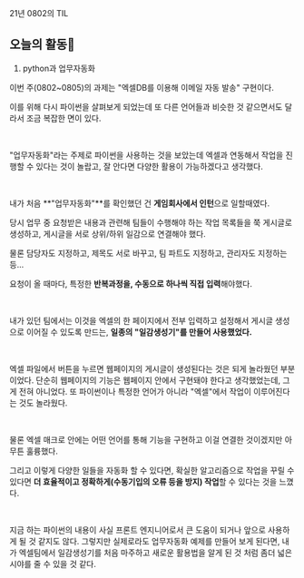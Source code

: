 21년 0802의 TIL

## 오늘의 활동🤔

1. python과 업무자동화

이번 주(0802~0805)의 과제는 "엑셀DB를 이용해 이메일 자동 발송" 구현이다.

이를 위해 다시 파이썬을 살펴보게 되었는데 또 다른 언어들과 비슷한 것 같으면서도 달라서 조금 복잡한 면이 있다.

<br>

"업무자동화"라는 주제로 파이썬을 사용하는 것을 보았는데 엑셀과 연동해서 작업을 진행할 수 있다는 것이 놀랍고, 잘 안다면 다양한 활용이 가능하겠다고 생각했다.

<br>

내가 처음 **"업무자동화"**를 확인했던 건 **게임회사에서 인턴**으로 일할때였다.

당시 업무 중 요청받은 내용과 관련해 팀들이 수행해야 하는 작업 목록들을 쭉 게시글로 생성하고, 게시글을 서로 상위/하위 일감으로 연결해야 했다.

물론 담당자도 지정하고, 제목도 서로 바꾸고, 팀 파트도 지정하고, 관리자도 지정하는 등...

요청이 올 때마다, 특정한 **반복과정을, 수동으로 하나씩 직접 입력**해야했다.

<br>

내가 있던 팀에서는 이것을 엑셀의 한 페이지에서 전부 입력하고 설정해서 게시글 생성으로 이어질 수 있도록 만드는, **일종의 "일감생성기"를 만들어 사용했었다.**

<br>

엑셀 파일에서 버튼을 누르면 웹페이지의 게시글이 생성된다는 것은 되게 놀라웠던 부분이었다. 단순히 웹페이지의 기능은 웹페이지 안에서 구현돼야 한다고 생각했었는데, 그게 전혀 아니었다. 또 파이썬이나 특정한 언어가 아니라 "엑셀"에서 작업이 이루어진다는 것도 놀라웠다.

<br>

물론 엑셀 매크로 안에는 어떤 언어를 통해 기능을 구현하고 이걸 연결한 것이겠지만 아무튼 훌륭했다.

그리고 이렇게 다양한 일들을 자동화 할 수 있다면, 확실한 알고리즘으로 작업을 꾸릴 수 있다면 **더 효율적이고 정확하게(수동기입의 오류 등을 방지) 작업**할 수 있다는 것을 느꼈다.

<br>

지금 하는 파이썬의 내용이 사실 프론트 엔지니어로서 큰 도움이 되거나 앞으로 사용하게 될 것 같지도 않다. 그렇지만 실제로라도 업무자동화 예제를 만들어 보게 된다면, 내가 엑셀팀에서 일감생성기를 처음 마주하고 새로운 활용법을 알게 된 것 처럼 좀더 넓은 시야를 줄 수 있을 것 같다.